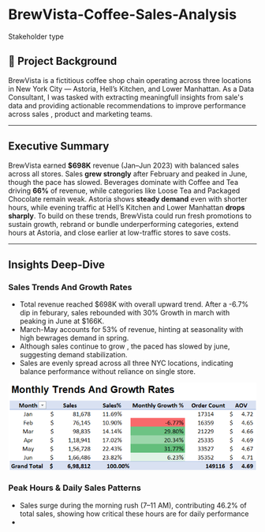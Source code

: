 # BrewVista-Coffee-Sales-Analysis
Stakeholder type 


<!--![Dashboard Preview](dashboard.png)-->  


## 📌 Project Background 
BrewVista is a fictitious coffee shop chain operating across three locations in New York City — Astoria, Hell’s Kitchen, and Lower Manhattan. As a Data Consultant, I was tasked with extracting meaningfull insights from sale's data and providing actionable recommendations to improve performance across sales , product and marketing teams.

---


## Executive Summary
BrewVista earned **$698K** revenue (Jan–Jun 2023) with balanced sales across all stores. Sales **grew strongly** after February and peaked in June, though the pace has slowed. Beverages dominate with Coffee and Tea driving **66%** of revenue, while categories like Loose Tea and Packaged Chocolate remain weak. Astoria shows **steady demand** even with shorter hours, while evening traffic at Hell’s Kitchen and Lower Manhattan **drops sharply**.
To build on these trends, BrewVista could run fresh promotions to sustain growth, rebrand or bundle underperforming categories, extend hours at Astoria, and close earlier at low-traffic stores to save costs.

---

## Insights Deep-Dive

### Sales Trends And Growth Rates
- Total revenue reached $698K with overall upward trend. After a -6.7% dip in feburary, sales rebounded with 30% Growth in march with peaking in June at $166K.
- March-May accounts for  53% of revenue, hinting at seasonality with high bewrages demand in spring. 
- Although sales continue to grow , the paced has slowed by june, suggesting demand stabilization.
- Sales are evenly spread across all three NYC locations, indicating balance performance without reliance on single store.  

<p align="center">
  <img src="sales_growth.PNG" alt="Dashboard Preview" width="600"/>
</p>

### Peak Hours & Daily Sales Patterns
- Sales surge during the morning rush (7–11 AM), contributing 46.2% of total sales, showing how critical these hours are for daily performance
- 
